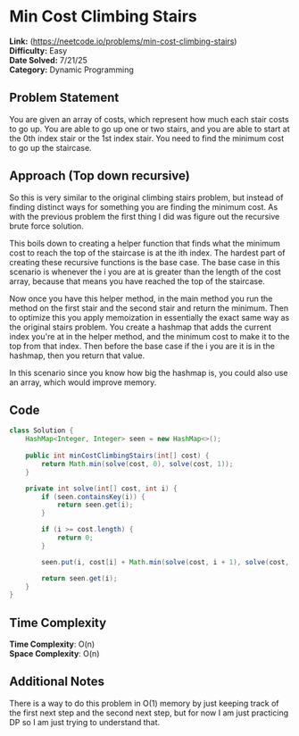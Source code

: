 # Min Cost Climbing Stairs

**Link:** (https://neetcode.io/problems/min-cost-climbing-stairs)  
**Difficulty:** Easy  
**Date Solved:** 7/21/25  
**Category:** Dynamic Programming  

## Problem Statement
You are given an array of costs, which represent how much each stair costs to go up. You are able to go up one or two stairs, and you are able to start at the 0th index stair or the 1st index stair. You need to find the minimum cost to go up the staircase.

## Approach (Top down recursive)
So this is very similar to the original climbing stairs problem, but instead of finding distinct ways for something you are finding the minimum cost. As with the previous problem the first thing I did was figure out the recursive brute force solution.   

This boils down to creating a helper function that finds what the minimum cost to reach the top of the staircase is at the ith index. The hardest part of creating these recursive functions is the base case. The base case in this scenario is whenever the i you are at is greater than the length of the cost array, because that means you have reached the top of the staircase.  

Now once you have this helper method, in the main method you run the method on the first stair and the second stair and return the minimum. Then to optimize this you apply memoization in essentially the exact same way as the original stairs problem. You create a hashmap that adds the current index you're at in the helper method, and the minimum cost to make it to the top from that index. Then before the base case if the i you are it is in the hashmap, then you return that value.

In this scenario since you know how big the hashmap is, you could also use an array, which would improve memory.

## Code
```java
class Solution {
    HashMap<Integer, Integer> seen = new HashMap<>();
    
    public int minCostClimbingStairs(int[] cost) {
        return Math.min(solve(cost, 0), solve(cost, 1));
    }

    private int solve(int[] cost, int i) {
        if (seen.containsKey(i)) {
            return seen.get(i);
        }

        if (i >= cost.length) {
            return 0;
        }

        seen.put(i, cost[i] + Math.min(solve(cost, i + 1), solve(cost, i + 2)));

        return seen.get(i);
    }
}
``` 

## Time Complexity
**Time Complexity**: O(n)  
**Space Complexity**: O(n)

## Additional Notes
There is a way to do this problem in O(1) memory by just keeping track of the first next step and the second next step, but for now I am just practicing DP so I am just trying to understand that.